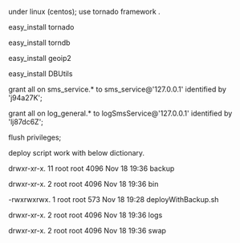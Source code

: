 under linux (centos); use tornado framework .

easy_install tornado

easy_install torndb

easy_install geoip2

easy_install DBUtils


grant all on sms_service.* to sms_service@'127.0.0.1' identified by 'j94a27K';

grant all on log_general.* to logSmsService@'127.0.0.1' identified by 'lj87dc6Z';

flush privileges;


deploy script work with below dictionary.


drwxr-xr-x. 11 root root 4096 Nov 18 19:36 backup

drwxr-xr-x.  2 root root 4096 Nov 18 19:36 bin

-rwxrwxrwx.  1 root root  573 Nov 18 19:28 deployWithBackup.sh

drwxr-xr-x.  2 root root 4096 Nov 18 19:36 logs

drwxr-xr-x.  2 root root 4096 Nov 18 19:36 swap